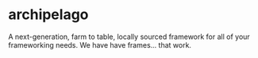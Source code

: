 # archipelago
A next-generation, farm to table, locally sourced framework for all of your frameworking needs. We have have frames... that work.
